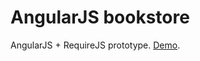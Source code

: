 # AngularJS bookstore

AngularJS + RequireJS prototype. [Demo](http://clexit.com/labs/experiments/angularjs-bookstore/).